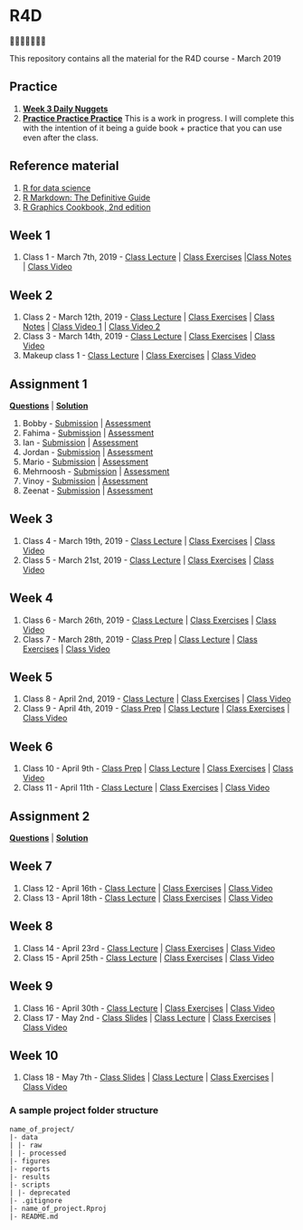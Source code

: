 # R4D

🎉🎈🎂🍾🎊🍻💃

This repository contains all the material for the R4D course - March 2019

## Practice

1. **[Week 3 Daily Nuggets](https://puzhu.github.io/R4D/Assignments/Nuggets/nugget_3.nb.html)**
2. **[Practice Practice Practice](https://puzhu.github.io/R4D/Assignments/Nuggets/practice.nb.html)** This is a work in progress. I will complete this with the intention of it being a guide book + practice that you can use even after the class.

## Reference material

1. [R for data science](https://r4ds.had.co.nz/)
2. [R Markdown: The Definitive Guide](https://bookdown.org/yihui/rmarkdown/)
3. [R Graphics Cookbook, 2nd edition](https://r-graphics.org/)

## Week 1

1. Class 1 - March 7th, 2019 - [Class Lecture](https://puzhu.github.io/R4D/Classes/Class%201/class1_lecture.nb.html) | [Class Exercises](https://puzhu.github.io/R4D/Classes/Class%201/class1_exercises.nb.html) |[Class Notes]() | [Class Video](https://youtu.be/QvcdT-0nYp4)

## Week 2

1. Class 2 - March 12th, 2019 - [Class Lecture](https://puzhu.github.io/R4D/Classes/Class%202/class2_lecture.nb.html) | [Class Exercises](https://puzhu.github.io/R4D/Classes/Class%202/class2_exercises.nb.html) | [Class Notes]() | [Class Video 1](https://youtu.be/axDehRK8EmA) | [Class Video 2](https://youtu.be/WfhKoES8wRM)
2. Class 3 - March 14th, 2019 - [Class Lecture](https://puzhu.github.io/R4D/Classes/Class%203/class3_lecture.nb.html) | [Class Exercises](https://puzhu.github.io/R4D/Classes/Class%203/class3_exercises.nb.html) | [Class Video](https://youtu.be/6H3xNkszIGo)
3. Makeup class 1 - [Class Lecture](https://puzhu.github.io/R4D/Classes/MakeupClass1/makeup1_lecture.nb.html) | [Class Exercises](https://puzhu.github.io/R4D/Classes/MakeupClass1/makeup1_exercises.nb.html) | [Class Video](https://youtu.be/7TWPV3qo2Nc)

## Assignment 1

**[Questions](https://puzhu.github.io/R4D/Assignments/Assignment%201/Assignment1.nb.html)** | **[Solution](https://puzhu.github.io/R4D/Assignments/Assignment%201/assignment1_solution.nb.html)**

1. Bobby - [Submission](https://puzhu.github.io/R4D/Assignments/Assignment%201/Submissions/Submission_Bobby_Assignment1.nb.html) | [Assessment](https://puzhu.github.io/R4D/Assignments/Assignment%201/Assessments/Assessment_Bobby_Assignment1.nb.html)
2. Fahima - [Submission](https://puzhu.github.io/R4D/Assignments/Assignment%201/Submissions/Submission_Fahima_Assignment1.nb.html) | [Assessment](https://puzhu.github.io/R4D/Assignments/Assignment%201/Assessments/Assessment_Fahima_Assignment1.nb.html)
3. Ian - [Submission](https://puzhu.github.io/R4D/Assignments/Assignment%201/Submissions/Submission_Ian_Assignment1.nb.html) | [Assessment](https://puzhu.github.io/R4D/Assignments/Assignment%201/Assessments/Assessment_Ian_Assignment1.nb.html)
4. Jordan - [Submission](https://puzhu.github.io/R4D/Assignments/Assignment%201/Submissions/Submission_Jordan_Assignment1.nb.html) | [Assessment](https://puzhu.github.io/R4D/Assignments/Assignment%201/Assessments/Assessment_Jordan_Assignment1.nb.html)
5. Mario - [Submission](https://puzhu.github.io/R4D/Assignments/Assignment%201/Submissions/Submission_Mario_Assignment1.nb.html) | [Assessment](https://puzhu.github.io/R4D/Assignments/Assignment%201/Assessments/Assessment_Mario_Assignment1.nb.html)
6. Mehrnoosh - [Submission](https://puzhu.github.io/R4D/Assignments/Assignment%201/Submissions/Submission_Mehrnoosh_Assignment1.nb.html) | [Assessment](https://puzhu.github.io/R4D/Assignments/Assignment%201/Assessments/Assessment_Mehrnoosh_Assignment1.nb.html)
7. Vinoy - [Submission](https://puzhu.github.io/R4D/Assignments/Assignment%201/Submissions/Submission_Vinoy_Assignment1.nb.html) | [Assessment](https://puzhu.github.io/R4D/Assignments/Assignment%201/Assessments/Assessment_Vinoy_Assignment1.nb.html)
8. Zeenat - [Submission](https://puzhu.github.io/R4D/Assignments/Assignment%201/Submissions/Submission_Zeenat_Assignment1.nb.html) | [Assessment](https://puzhu.github.io/R4D/Assignments/Assignment%201/Assessments/Assessment_Zeenat_Assignment1.nb.html)

## Week 3

1. Class 4 - March 19th, 2019 - [Class Lecture](https://puzhu.github.io/R4D/Classes/Class%204/class4_lecture.nb.html) | [Class Exercises](https://puzhu.github.io/R4D/Classes/Class%204/class4_exercises.nb.html) | [Class Video](https://youtu.be/gTG62gKanUQ)
2. Class 5 - March 21st, 2019 - [Class Lecture](https://puzhu.github.io/R4D/Classes/Class%205/class5_lecture.nb.html) | [Class Exercises](https://puzhu.github.io/R4D/Classes/Class%205/class5_exercises.nb.html) | [Class Video](https://youtu.be/OuEfeF0D24E)

## Week 4

1. Class 6 - March 26th, 2019 - [Class Lecture](https://puzhu.github.io/R4D/Classes/Class%206/class6_lecture.nb.html) | [Class Exercises](https://puzhu.github.io/R4D/Classes/Class%206/class6_exercises.nb.html) | [Class Video]()
2. Class 7 - March 28th, 2019 - [Class Prep](https://puzhu.github.io/R4D/Classes/Class%207/class7_prep.nb.html) | [Class Lecture](https://puzhu.github.io/R4D/Classes/Class%207/class7_lecture.nb.html) | [Class Exercises](https://puzhu.github.io/R4D/Classes/Class%207/class7_exercises.nb.html) | [Class Video](https://youtu.be/OQhBLz6AA8c)

## Week 5

1. Class 8 - April 2nd, 2019 - [Class Lecture](https://puzhu.github.io/R4D/Classes/Class%208/class8_lecture.nb.html) | [Class Exercises](https://puzhu.github.io/R4D/Classes/Class%208/class8_exercises.nb.html) | [Class Video](https://youtu.be/ha3FBWTdPQg)
2. Class 9 - April 4th, 2019 - [Class Prep](https://puzhu.github.io/R4D/Classes/Class%209/class9_prep.nb.html) | [Class Lecture](https://puzhu.github.io/R4D/Classes/Class%209/class9_lecture.nb.html) | [Class Exercises](https://puzhu.github.io/R4D/Classes/Class%209/class9_exercises.nb.html) | [Class Video](https://youtu.be/XIuYpWm3Il0)

## Week 6

1. Class 10 - April 9th - [Class Prep](https://puzhu.github.io/R4D/Classes/Class%2010/class10_prep.nb.html) | [Class Lecture](https://puzhu.github.io/R4D/Classes/Class%2010/class10_lecture.nb.html) | [Class Exercises](https://puzhu.github.io/R4D/Classes/Class%2010/class10_exercises.nb.html) | [Class Video](https://youtu.be/_A58MKxFVfw)
2. Class 11 - April 11th - [Class Lecture](https://puzhu.github.io/R4D/Classes/Class%2011/class11_lecture.nb.html) | [Class Exercises](https://puzhu.github.io/R4D/Classes/Class%2011/class11_exercises.nb.html) | [Class Video](https://youtu.be/7p8o9Ka-zGU)

## Assignment 2

**[Questions](https://puzhu.github.io/R4D/Assignments/Assignment%202/Assignment2.nb.html)** | **[Solution](https://puzhu.github.io/R4D/Assignments/Assignment%202/assignment2_solution.nb.html)**

## Week 7

1. Class 12 - April 16th - [Class Lecture](https://puzhu.github.io/R4D/Classes/Class%2012/class12_lecture.nb.html) | [Class Exercises](https://puzhu.github.io/R4D/Classes/Class%2012/class12_exercises.nb.html) | [Class Video](https://youtu.be/YgeM_JUNn1w)
2. Class 13 - April 18th - [Class Lecture](https://puzhu.github.io/R4D/Classes/Class%2013/class13_lecture.nb.html) | [Class Exercises](https://puzhu.github.io/R4D/Classes/Class%2013/class13_exercises.nb.html) | [Class Video](https://youtu.be/vrjyS9izffM)

## Week 8

1. Class 14 - April 23rd - [Class Lecture](https://puzhu.github.io/R4D/Classes/Class%2014/class14_lecture.nb.html) | [Class Exercises](https://puzhu.github.io/R4D/Classes/Class%2014/class14_exercises.nb.html) | [Class Video](https://youtu.be/YuUhc3pwQtk)
2. Class 15 - April 25th - [Class Lecture](https://puzhu.github.io/R4D/Classes/Class%2015/class15_lecture.nb.html) | [Class Exercises](https://puzhu.github.io/R4D/Classes/Class%2015/class15_exercises.nb.html) | [Class Video](https://youtu.be/lPwDeXHg84g)

## Week 9

1. Class 16 - April 30th - [Class Lecture](https://puzhu.github.io/R4D/Classes/Class%2016/class16_lecture.nb.html) | [Class Exercises](https://puzhu.github.io/R4D/Classes/Class%2016/class16_exercises.nb.html) | [Class Video](https://youtu.be/PgomjCGX-aE)
2. Class 17 - May 2nd - [Class Slides](https://puzhu.github.io/R4D/Classes/Class%2017/class17_slides.html) | [Class Lecture](https://puzhu.github.io/R4D/Classes/Class%2017/class17_lecture.nb.html) | [Class Exercises](https://puzhu.github.io/R4D/Classes/Class%2017/class17_exercises.nb.html) | [Class Video](https://youtu.be/9BZ6jogRC5U)

## Week 10

1. Class 18 - May 7th - [Class Slides](https://jamboard.google.com/d/1rlaQ5hRgZxOrWX8V89KW1fDUWMauHlbH_2vPiSHL56c/viewer) | [Class Lecture](https://puzhu.github.io/R4D/Classes/Class%2018/class18_lecture.nb.html) | [Class Exercises](https://puzhu.github.io/R4D/Classes/Class%2018/class18_exercises.nb.html) | [Class Video](https://youtu.be/VDsAuD8HZ5k)

### A sample project folder structure

```{}
name_of_project/
|- data
| |- raw
| |- processed
|- figures
|- reports
|- results
|- scripts
| |- deprecated
|- .gitignore
|- name_of_project.Rproj
|- README.md
```
